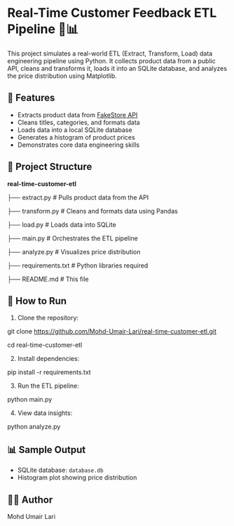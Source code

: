 # Real-Time Customer Feedback ETL Pipeline 🧠📊

This project simulates a real-world ETL (Extract, Transform, Load) data engineering pipeline using Python. It collects product data from a public API, cleans and transforms it, loads it into an SQLite database, and analyzes the price distribution using Matplotlib.

## 🔧 Features

- Extracts product data from [FakeStore API](https://fakestoreapi.com/products)
- Cleans titles, categories, and formats data
- Loads data into a local SQLite database
- Generates a histogram of product prices
- Demonstrates core data engineering skills

## 📁 Project Structure

**real-time-customer-etl**

├── extract.py # Pulls product data from the API 

├── transform.py # Cleans and formats data using Pandas 

├── load.py # Loads data into SQLite

├── main.py # Orchestrates the ETL pipeline 

├── analyze.py # Visualizes price distribution 

├── requirements.txt # Python libraries required 

├── README.md # This file


## 🧪 How to Run

1. Clone the repository:

git clone https://github.com/Mohd-Umair-Lari/real-time-customer-etl.git

cd real-time-customer-etl

2. Install dependencies:

pip install -r requirements.txt


3. Run the ETL pipeline:

python main.py


4. View data insights:

python analyze.py


## 📊 Sample Output

- SQLite database: `database.db`
- Histogram plot showing price distribution

## 👨‍💻 Author

Mohd Umair Lari  
